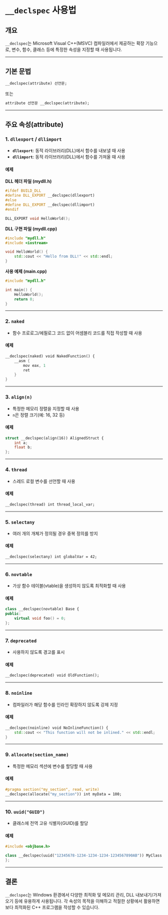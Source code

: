 # `__declspec` 사용법

## 개요
`__declspec`는 Microsoft Visual C++(MSVC) 컴파일러에서 제공하는 확장 기능으로, 변수, 함수, 클래스 등에 특정한 속성을 지정할 때 사용됩니다.

---

## 기본 문법

```cpp
__declspec(attribute) 선언문;
```
또는

```cpp
attribute 선언문 __declspec(attribute);
```

---

## 주요 속성(attribute)

### 1. `dllexport` / `dllimport`

- **`dllexport`**: 동적 라이브러리(DLL)에서 함수를 내보낼 때 사용
- **`dllimport`**: 동적 라이브러리(DLL)에서 함수를 가져올 때 사용

#### 예제

**DLL 헤더 파일 (mydll.h)**
```cpp
#ifdef BUILD_DLL
#define DLL_EXPORT __declspec(dllexport)
#else
#define DLL_EXPORT __declspec(dllimport)
#endif

DLL_EXPORT void HelloWorld();
```

**DLL 구현 파일 (mydll.cpp)**
```cpp
#include "mydll.h"
#include <iostream>

void HelloWorld() {
    std::cout << "Hello from DLL!" << std::endl;
}
```

**사용 예제 (main.cpp)**
```cpp
#include "mydll.h"

int main() {
    HelloWorld();
    return 0;
}
```

---

### 2. `naked`

- 함수 프로로그/에필로그 코드 없이 어셈블리 코드를 직접 작성할 때 사용

#### 예제

```cpp
__declspec(naked) void NakedFunction() {
    __asm {
        mov eax, 1
        ret
    }
}
```

---

### 3. `align(n)`

- 특정한 메모리 정렬을 지정할 때 사용
- `n`은 정렬 크기(예: 16, 32 등)

#### 예제

```cpp
struct __declspec(align(16)) AlignedStruct {
    int a;
    float b;
};
```

---

### 4. `thread`

- 스레드 로컬 변수를 선언할 때 사용

#### 예제

```cpp
__declspec(thread) int thread_local_var;
```

---

### 5. `selectany`

- 여러 개의 개체가 정의될 경우 중복 정의를 방지

#### 예제

```cpp
__declspec(selectany) int globalVar = 42;
```

---

### 6. `novtable`

- 가상 함수 테이블(vtable)을 생성하지 않도록 최적화할 때 사용

#### 예제

```cpp
class __declspec(novtable) Base {
public:
    virtual void foo() = 0;
};
```

---

### 7. `deprecated`

- 사용하지 않도록 경고를 표시

#### 예제

```cpp
__declspec(deprecated) void OldFunction();
```

---

### 8. `noinline`

- 컴파일러가 해당 함수를 인라인 확장하지 않도록 강제 지정

#### 예제

```cpp
__declspec(noinline) void NoInlineFunction() {
    std::cout << "This function will not be inlined." << std::endl;
}
```

---

### 9. `allocate(section_name)`

- 특정한 메모리 섹션에 변수를 할당할 때 사용

#### 예제

```cpp
#pragma section("my_section", read, write)
__declspec(allocate("my_section")) int myData = 100;
```

---

### 10. `uuid("GUID")`

- 클래스에 전역 고유 식별자(GUID)를 할당

#### 예제

```cpp
#include <objbase.h>

class __declspec(uuid("12345678-1234-1234-1234-1234567890AB")) MyClass {
};
```

---

## 결론

`__declspec`는 Windows 환경에서 다양한 최적화 및 메모리 관리, DLL 내보내기/가져오기 등에 유용하게 사용됩니다. 각 속성의 목적을 이해하고 적절한 상황에서 활용하면 보다 최적화된 C++ 프로그램을 작성할 수 있습니다.

